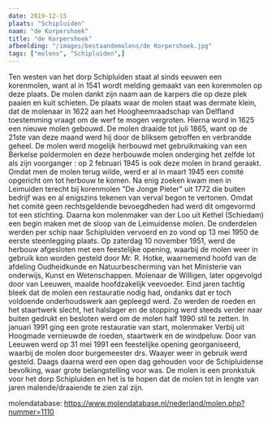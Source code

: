 ```yaml
---
date: 2019-12-15
plaats: "Schipluiden"
naam: "de Korpershoek"
title: "de Korpershoek"
afbeelding: "/images/bestaandemolens/de Korpershoek.jpg"
tags: ["molens", "Schipluiden",]
---
```


Ten westen van het dorp Schipluiden staat al sinds eeuwen een
korenmolen, want al in 1541 wordt melding gemaakt van een korenmolen op
deze plaats. De molen dankt zijn naam aan de karpers die op deze plek
paaien en kuit schieten. De plaats waar de molen staat was dermate
klein, dat de molenaar in 1622 aan het Hoogheemraadschap van Delfland
toestemming vraagt om de werf te mogen vergroten. Hierna word in 1625
een nieuwe molen gebouwd. De molen draaide tot juli 1865, want op de
21ste van deze maand werd hij door de bliksem getroffen en verbrandde
geheel. De molen werd mogelijk herbouwd met gebruikmaking van een
Berkelse poldermolen en deze herbouwde molen onderging het zelfde lot
als zijn voorganger : op 2 februari 1945 is ook deze molen in brand
geraakt. Omdat men de molen terug wilde, werd er al in maart 1945 een
comité opgericht om tot herbouw te komen. Na enig zoeken kwam men in
Leimuiden terecht bij korenmolen "De Jonge Pieter" uit 1772 die buiten
bedrijf was en al enigszins tekenen van verval begon te vertonen. Omdat
het comité geen rechtsgeldende bevoegdheden had werd dit omgevormd tot
een stichting. Daarna kon molenmaker van der Loo uit Kethel (Schiedam)
een begin maken met de sloop van de Leimuidense molen. De onderdelen
werden per schip naar Schipluiden vervoerd en zo vond op 13 mei 1950 de
eerste steenlegging plaats. Op zaterdag 10 november 1951, werd de
herbouw afgesloten met een feestelijke opening, waarbij de molen weer in
gebruik kon worden gesteld door Mr. R. Hotke, waarnemend hoofd van de
afdeling Oudheidkunde en Natuurbescherming van het Ministerie van
onderwijs, Kunst en Wetenschappen. Molenaar de Willigen, later opgevolgd
door van Leeuwen, maalde hoofdzakelijk veevoeder. Eind jaren tachtig
bleek dat de molen een restauratie nodig had, ondanks dat er toch
voldoende onderhoudswerk aan gepleegd werd. Zo werden de roeden en het
staartwerk slecht, het halslager en de stopping werd steeds verder naar
buiten gedrukt en besloten werd om de molen half 1990 stil te zetten. In
januari 1991 ging een grote restauratie van start, molenmaker Verbij uit
Hoogmade vernieuwde de roeden, staartwerk en de windpeluw. Door van
Leeuwen werd op 31 mei 1991 een feestelijke opening georganiseerd,
waarbij de molen door burgemeester drs. Waayer weer in gebruik werd
gesteld. Daags daarna werd een open dag gehouden voor de Schipluidense
bevolking, waar grote belangstelling voor was. De molen is een pronkstuk
voor het dorp Schipluiden en het is te hopen dat de molen tot in lengte
van jaren malende/draaiende te zien zal zijn.         

molendatabase: https://www.molendatabase.nl/nederland/molen.php?nummer=1110